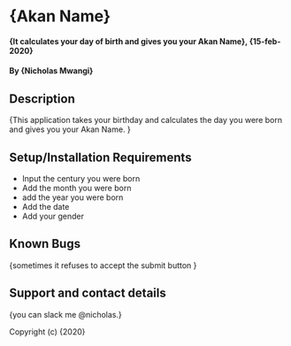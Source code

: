 # {Akan Name}
#### {It calculates your day of birth and gives you your Akan Name}, {15-feb-2020}
#### By **{Nicholas Mwangi}**
## Description
{This application takes your birthday and calculates the day you were born and gives you your Akan Name. }
## Setup/Installation Requirements
* Input the century you were born
* Add the month you were born
* add the year you were born
* Add the date
* Add your gender

## Known Bugs
{sometimes it refuses to accept the submit button }

## Support and contact details
{you can slack me @nicholas.}

Copyright (c) {2020} 